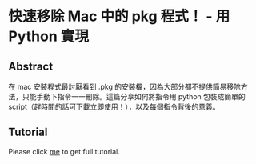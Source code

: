 # 快速移除 Mac 中的 pkg 程式！ - 用 Python 實現

## Abstract
在 mac 安裝程式最討厭看到 .pkg 的安裝檔，因為大部分都不提供簡易移除方法，只能手動下指令一一刪除。這篇分享如何將指令用 python 包裝成簡單的 script（趕時間的話可下載立即使用！），以及每個指令背後的意義。

## Tutorial
Please click [me](https://koding.work/use-python-to-remove-pkg-in-macos/) to get full tutorial.